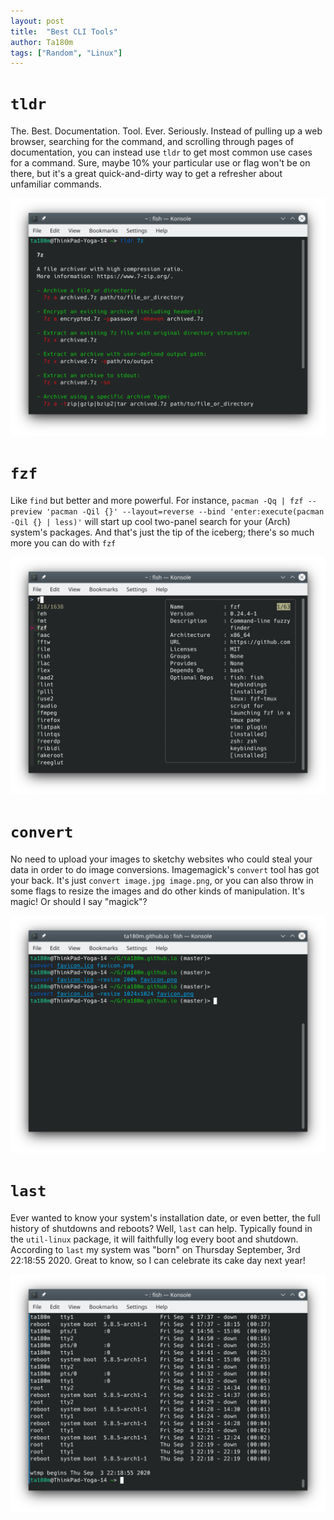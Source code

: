 ```yaml
---
layout: post
title:  "Best CLI Tools"
author: Ta180m
tags: ["Random", "Linux"]
---
```



# `tldr`

The. Best. Documentation. Tool. Ever. Seriously. Instead of pulling up a web browser, searching for the command, and scrolling through pages of documentation, you can instead use `tldr` to get most common use cases for a command. Sure, maybe 10% your particular use or flag won't be on there, but it's a great quick-and-dirty way to get a refresher about unfamiliar commands.

![`tldr 7z`](/assets/tldr-7z.png)


# `fzf`

Like `find` but better and more powerful. For instance, `pacman -Qq | fzf --preview 'pacman -Qil {}' --layout=reverse --bind 'enter:execute(pacman -Qil {} | less)'` will start up cool two-panel search for your (Arch) system's packages. And that's just the tip of the iceberg; there's so much more you can do with `fzf`

![`pacman -Qq | fzf --preview 'pacman -Qil {}' --layout=reverse --bind 'enter:execute(pacman -Qil {} | less)'`](/assets/tldr-fzf.png)


# `convert`

No need to upload your images to sketchy websites who could steal your data in order to do image conversions. Imagemagick's `convert` tool has got your back. It's just `convert image.jpg image.png`, or you can also throw in some flags to resize the images and do other kinds of manipulation. It's magic! Or should I say "magick"?

![`convert`](/assets/tldr-convert.png)


# `last`

Ever wanted to know your system's installation date, or even better, the full history of shutdowns and reboots? Well, `last` can help. Typically found in the `util-linux` package, it will faithfully log every boot and shutdown. According to `last` my system was "born" on Thursday September, 3rd 22:18:55 2020. Great to know, so I can celebrate its cake day next year!

![`last`](/assets/tldr-last.png)

